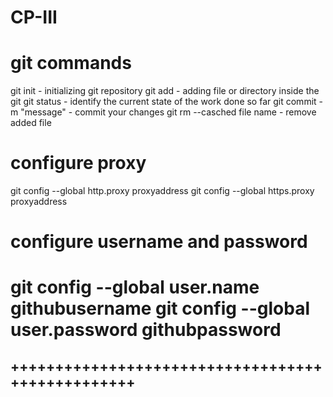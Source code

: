 # CP-III

git commands
============

git init                   - initializing git repository
git add                    - adding file or directory inside the git
git status                 - identify the current state of the work done so far
git commit -m "message"    - commit your changes
git rm --casched file name - remove added file

configure proxy
===============

git config --global http.proxy proxyaddress
git config --global https.proxy proxyaddress

configure username and password
===============================

git config --global user.name githubusername
git config --global user.password githubpassword
=================================================
+++++++++++++++++++++++++++++++++++++++++++++++++
-------------------------------------------------
